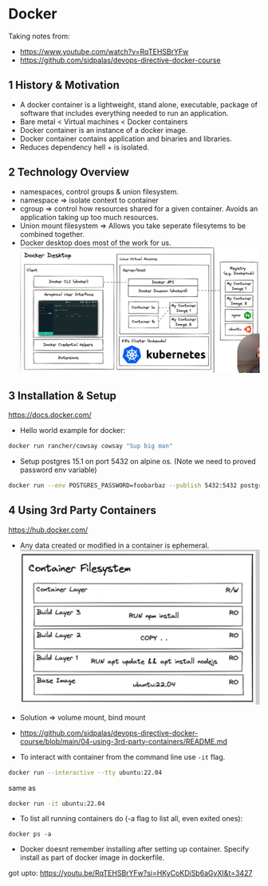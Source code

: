 # Docker

Taking notes from:
* https://www.youtube.com/watch?v=RqTEHSBrYFw
* https://github.com/sidpalas/devops-directive-docker-course

## 1 History & Motivation
* A docker container is a lightweight, stand alone, executable, package of software that
includes everything needed to run an application.
* Bare metal < Virtual machines < Docker containers
* Docker container is an instance of a docker image.
* Docker container contains application and binaries and libraries.
* Reduces dependency hell + is isolated.

## 2 Technology Overview
* namespaces, control groups & union filesystem.
* namespace => isolate context to container
* cgroup => control how resources shared for a given container. Avoids an application taking
up too much resources.
* Union mount filesystem => Allows you take seperate filesytems to be combined together.
* Docker desktop does most of the work for us.
![](docker-desktop.png)

## 3 Installation & Setup
https://docs.docker.com/
* Hello world example for docker:
```bash
docker run rancher/cowsay cowsay "Sup big man"
```

* Setup postgres 15.1 on port 5432 on alpine os. (Note we need to proved password env variable)
```bash
docker run --env POSTGRES_PASSWORD=foobarbaz --publish 5432:5432 postgres:15.1-alpine
```

## 4 Using 3rd Party Containers
https://hub.docker.com/
* Any data created or modified in a container is ephemeral.
![alt text](container-filesystem.png)
* Solution => volume mount, bind mount
* https://github.com/sidpalas/devops-directive-docker-course/blob/main/04-using-3rd-party-containers/README.md

* To interact with container from the command line use `-it` flag.
```bash
docker run --interactive --tty ubuntu:22.04
```
same as 
```bash
docker run -it ubuntu:22.04
```

* To list all running containers do (-a flag to list all, even exited ones):
```
docker ps -a
```

* Docker doesnt remember installing after setting up container. Specify install as part 
of docker image in dockerfile.

got upto: https://youtu.be/RqTEHSBrYFw?si=HKyCoKDiSb6aGvXI&t=3427

